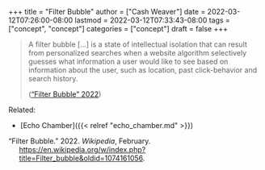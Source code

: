 +++
title = "Filter Bubble"
author = ["Cash Weaver"]
date = 2022-03-12T07:26:00-08:00
lastmod = 2022-03-12T07:33:43-08:00
tags = ["concept", "concept"]
categories = ["concept"]
draft = false
+++

> A filter bubble [...] is a state of intellectual isolation that can result from personalized searches when a website algorithm selectively guesses what information a user would like to see based on information about the user, such as location, past click-behavior and search history.
>
> (<a href="#citeproc_bib_item_1">“Filter Bubble” 2022</a>)

Related:

-   [Echo Chamber]({{< relref "echo_chamber.md" >}})

<style>.csl-entry{text-indent: -1.5em; margin-left: 1.5em;}</style><div class="csl-bib-body">
  <div class="csl-entry"><a id="citeproc_bib_item_1"></a>“Filter Bubble.” 2022. <i>Wikipedia</i>, February. <a href="https://en.wikipedia.org/w/index.php?title=Filter_bubble&oldid=1074161056">https://en.wikipedia.org/w/index.php?title=Filter_bubble&#38;oldid=1074161056</a>.</div>
</div>
